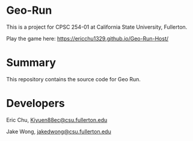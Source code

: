 # Geo-Run

This is a project for CPSC 254-01 at California State University, Fullerton. 

Play the game here: https://ericchu1329.github.io/Geo-Run-Host/

<h1>Summary</h1>

This repository contains the source code for Geo Run.

<h1>Developers</h1>

Eric Chu, Kiyuen88ec@csu.fullerton.edu

Jake Wong, jakedwong@csu.fullerton.edu
